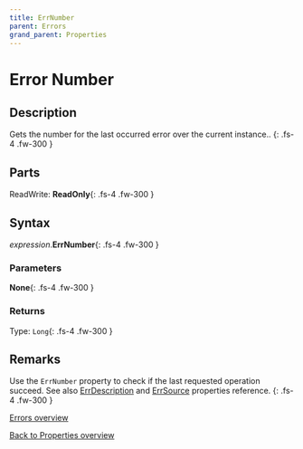```yaml
---
title: ErrNumber
parent: Errors
grand_parent: Properties
---
```


# Error Number

## Description
Gets the number for the last occurred error over the current instance..
{: .fs-4 .fw-300 }

## Parts
ReadWrite: **ReadOnly**{: .fs-4 .fw-300 }

## Syntax
*expression*.**ErrNumber**{: .fs-4 .fw-300 }

### Parameters

**None**{: .fs-4 .fw-300 }

### Returns

Type: `Long`{: .fs-4 .fw-300 }

## Remarks
Use the `ErrNumber` property to check if the last requested operation succeed.
See also [ErrDescription](https://ws-garcia.github.io/VBA-CSV-interface/api/properties/errors/errdescription.html) and [ErrSource](https://ws-garcia.github.io/VBA-CSV-interface/api/properties/errors/errsource.html) properties reference.
{: .fs-4 .fw-300 }

[Errors overview](https://ws-garcia.github.io/VBA-CSV-interface/api/properties/errors/)

[Back to Properties overview](https://ws-garcia.github.io/VBA-CSV-interface/api/properties/)